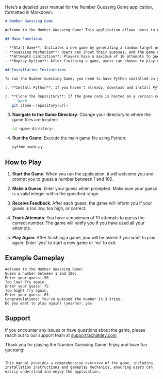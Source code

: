 Here’s a detailed user manual for the Number Guessing Game application, formatted in Markdown:

```markdown
# Number Guessing Game

Welcome to the Number Guessing Game! This application allows users to guess a randomly generated number between 1 and 100. It is a fun and engaging way to test your guessing skills.

## Main Functions

- **Start Game**: Initiates a new game by generating a random target number and allowing the user to make guesses.
- **Guessing Mechanism**: Users can input their guesses, and the game will provide feedback on whether the guess is too low, too high, or correct.
- **Attempts Limitation**: Players have a maximum of 10 attempts to guess the correct number.
- **Replay Option**: After finishing a game, users can choose to play again or exit the application.

## Installation Instructions

To run the Number Guessing Game, you need to have Python installed on your system. Follow these steps to set up your environment:

1. **Install Python**: If you haven't already, download and install Python from [python.org](https://www.python.org/downloads/).

2. **Clone the Repository**: If the game code is hosted on a version control system like Git, clone the repository using:
   ```bash
   git clone <repository-url>
   ```

3. **Navigate to the Game Directory**: Change your directory to where the game files are located:
   ```bash
   cd <game-directory>
   ```

4. **Run the Game**: Execute the main game file using Python:
   ```bash
   python main.py
   ```

## How to Play

1. **Start the Game**: When you run the application, it will welcome you and prompt you to guess a number between 1 and 100.

2. **Make a Guess**: Enter your guess when prompted. Make sure your guess is a valid integer within the specified range.

3. **Receive Feedback**: After each guess, the game will inform you if your guess is too low, too high, or correct.

4. **Track Attempts**: You have a maximum of 10 attempts to guess the correct number. The game will notify you if you have used all your attempts.

5. **Play Again**: After finishing a game, you will be asked if you want to play again. Enter 'yes' to start a new game or 'no' to exit.

## Example Gameplay

```
Welcome to the Number Guessing Game!
Guess a number between 1 and 100:
Enter your guess: 50
Too low! Try again.
Enter your guess: 75
Too high! Try again.
Enter your guess: 65
Congratulations! You've guessed the number in 3 tries.
Do you want to play again? (yes/no): yes
```

## Support

If you encounter any issues or have questions about the game, please reach out to our support team at [support@chatdev.com](mailto:support@chatdev.com).

Thank you for playing the Number Guessing Game! Enjoy and have fun guessing!
```

This manual provides a comprehensive overview of the game, including installation instructions and gameplay mechanics, ensuring users can easily understand and enjoy the application.